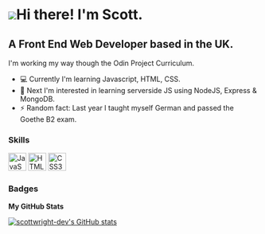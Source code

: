 ![](https://user-images.githubusercontent.com/18350557/176309783-0785949b-9127-417c-8b55-ab5a4333674e.gif)Hi there! I'm Scott.
=============================================================================================================================

A Front End Web Developer based in the UK.
-----------------------

I'm working my way though the Odin Project Curriculum.

* 💻  Currently I'm learning Javascript, HTML, CSS.
* 🧠 Next I'm interested in learning serverside JS using NodeJS, Express & MongoDB. 
* ⚡  Random fact: Last year I taught myself German and passed the Goethe B2 exam.

### Skills


<p align="left">
<a href="https://developer.mozilla.org/en-US/docs/Web/JavaScript" target="_blank" rel="noreferrer"><img src="https://raw.githubusercontent.com/danielcranney/readme-generator/main/public/icons/skills/javascript-colored.svg" width="36" height="36" alt="JavaScript" /></a>
<a href="https://developer.mozilla.org/en-US/docs/Glossary/HTML5" target="_blank" rel="noreferrer"><img src="https://raw.githubusercontent.com/danielcranney/readme-generator/main/public/icons/skills/html5-colored.svg" width="36" height="36" alt="HTML5" /></a>
<a href="https://www.w3.org/TR/CSS/#css" target="_blank" rel="noreferrer"><img src="https://raw.githubusercontent.com/danielcranney/readme-generator/main/public/icons/skills/css3-colored.svg" width="36" height="36" alt="CSS3" /></a>
</p>


### Badges

<b>My GitHub Stats</b>

<a href="http://www.github.com/scottwright-dev"><img src="https://github-readme-stats.vercel.app/api?username=scottwright-dev&show_icons=true&hide=&count_private=true&title_color=ffffff&text_color=ffffff&icon_color=10b981&bg_color=22272e&hide_border=true&show_icons=true" alt="scottwright-dev's GitHub stats" /></a>
